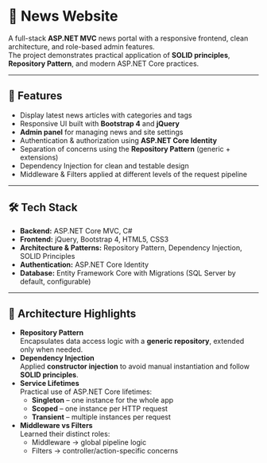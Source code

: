 # 📰 News Website

A full-stack **ASP.NET MVC** news portal with a responsive frontend, clean architecture, and role-based admin features.  
The project demonstrates practical application of **SOLID principles**, **Repository Pattern**, and modern ASP.NET Core practices.

---

## 🚀 Features
- Display latest news articles with categories and tags  
- Responsive UI built with **Bootstrap 4** and **jQuery**  
- **Admin panel** for managing news and site settings  
- Authentication & authorization using **ASP.NET Core Identity**  
- Separation of concerns using the **Repository Pattern** (generic + extensions)  
- Dependency Injection for clean and testable design  
- Middleware & Filters applied at different levels of the request pipeline  

---

## 🛠 Tech Stack
- **Backend:** ASP.NET Core MVC, C#  
- **Frontend:** jQuery, Bootstrap 4, HTML5, CSS3  
- **Architecture & Patterns:** Repository Pattern, Dependency Injection, SOLID Principles  
- **Authentication:** ASP.NET Core Identity  
- **Database:** Entity Framework Core with Migrations (SQL Server by default, configurable)  

---

## 📐 Architecture Highlights
- **Repository Pattern**  
  Encapsulates data access logic with a **generic repository**, extended only when needed.  
- **Dependency Injection**  
  Applied **constructor injection** to avoid manual instantiation and follow **SOLID principles**.  
- **Service Lifetimes**  
  Practical use of ASP.NET Core lifetimes:  
  - **Singleton** – one instance for the whole app  
  - **Scoped** – one instance per HTTP request  
  - **Transient** – multiple instances per request  
- **Middleware vs Filters**  
  Learned their distinct roles:  
  - Middleware → global pipeline logic  
  - Filters → controller/action-specific concerns  
